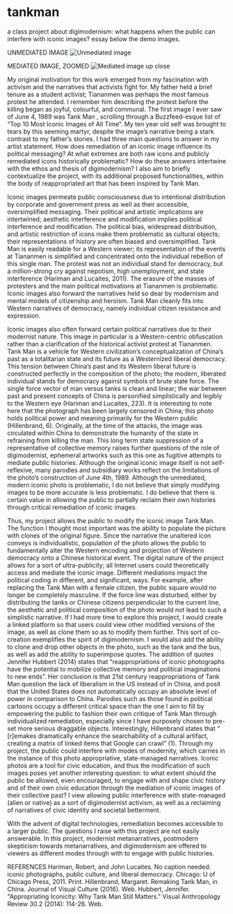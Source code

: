 # tankman
a class project about digimodernism: what happens when the public can interfere with iconic images? essay below the demo images.

UNMEDIATED IMAGE
![Unmediated image](https://cloud.githubusercontent.com/assets/23648072/26565036/a480ae8a-44b5-11e7-93d0-43a6281ca548.png)

MEDIATED IMAGE, ZOOMED
![Mediated image up close](https://cloud.githubusercontent.com/assets/23648072/26565037/a70866a2-44b5-11e7-8b83-bb5a28fd298d.png)


My original motivation for this work emerged from my fascination with activism and the
narratives that activists fight for. My father held a brief tenure as a student activist; Tiananmen
was perhaps the most famous protest he attended. I remember him describing the protest before
the killing began as joyful, colourful, and communal. The first image I ever saw of June 4, 1989
was Tank Man , scrolling through a Buzzfeed-esque list of “Top 10 Most Iconic Images of All
Time”. My ten year old self was brought to tears by this seeming martyr, despite the image’s
narrative being a stark contrast to my father’s stories. I had three main questions to answer in my
artist statement. How does remediation of an iconic image influence its political messaging? At
what extremes are both raw icons and publicly remediated icons historically problematic? How
do these answers intertwine with the ethos and thesis of digimodernism? I also aim to briefly
contextualize the project, with its additional proposed functionalities, within the body of
reappropriated art that has been inspired by Tank Man.

Iconic images permeate public consciousness due to intentional distribution by corporate
and government press as well as their accessible, oversimplified messaging. Their political and
artistic implications are intertwined; aesthetic interference and modification implies political
interference and modification. The political bias, widespread distribution, and artistic restriction
of icons make them problematic as cultural objects; their representations of history are often
biased and oversimplified. Tank Man is easily readable for a Western viewer; its representation
of the events at Tiananmen is simplified and concentrated onto the individual rebellion of this
single man. The protest was not an individual stand for democracy, but a million-strong cry
against nepotism, high unemployment, and state interference (Hariman and Lucaites, 2011). The
erasure of the masses of protesters and the main political motivations at Tiananmen is
problematic. Iconic images also forward the narratives held so dear by modernism and mental
models of citizenship and heroism. Tank Man cleanly fits into Western narratives of democracy,
namely individual citizen resistance and expression.

Iconic images also often forward certain political narratives due to their modernist nature.
This image in particular is a Western-centric obfuscation rather than a clarification of the
historical activist protest at Tiananmen. Tank Man is a vehicle for Western civilization’s
conceptualization of China’s past as a totalitarian state and its future as a Westernized liberal
democracy. This tension between China’s past and its Western liberal future is constructed
perfectly in the composition of the photo; the modern, liberated individual stands for democracy
against symbols of brute state force. The single force vector of man versus tanks is clean and
linear; the war between past and present concepts of China is personified simplistically and
legibly to the Western eye (Hariman and Lucaites, 223). It is interesting to note here that the
photograph has been largely censored in China; this photo holds political power and meaning
primarily for the Western public (Hillenbrand, 6). Originally, at the time of the attacks, the image
was circulated within China to demonstrate the humanity of the state in refraining from killing
the man. This long term state suppression of a representative of collective memory raises further
questions of the role of digimodernist, ephemeral artworks such as this one as fugitive attempts
to mediate public histories. Although the original iconic image itself is not self-reflexive, many
parodies and subsidiary works reflect on the limitations of the photo’s construction of June 4th,
1989. Although the unmediated, modern iconic photo is problematic, I do not believe that
simply modifying images to be more accurate is less problematic. I do believe that there is
certain value in allowing the public to partially reclaim their own histories through critical
remediation of iconic images.

Thus, my project allows the public to modify the iconic image Tank Man. The function I
thought most important was the ability to populate the picture with clones of the original figure.
Since the narrative the unaltered icon conveys is individualistic, population of the photo allows
the public to fundamentally alter the Western encoding and projection of Western democracy
onto a Chinese historical event. The digital nature of the project allows for a sort of
ultra-publicity; all Internet users could theoretically access and mediate the iconic image.
Different mediations impact the political coding in different, and significant, ways. For example,
after replacing the Tank Man with a female citizen, the public square would no longer be
completely masculine. If the force line was disturbed, either by distributing the tanks or Chinese
citizens perpendicular to the current line, the aesthetic and political composition of the photo
would not lead to such a simplistic narrative. If I had more time to explore this project, I would
create a linked platform so that users could view other modified versions of the image, as well as
clone them so as to modify them further. This sort of co-creation exemplifies the spirit of
digimodernism. I would also add the ability to clone and drop other objects in the photo, such as
the tank and the bus, as well as add the ability to superimpose quotes. The addition of quotes
Jennifer Hubbert (2014) states that “reappropriations of iconic photographs have the
potential to mobilize collective memory and political imaginations to new ends”. Her conclusion
is that 21st century reappropriations of Tank Man question the lack of liberalism in the US
instead of in China, and posit that the United States does not automatically occupy an absolute
level of power in comparison to China. Parodies such as those found in political cartoons occupy
a different critical space than the one I aim to fill by empowering the public to fashion their own
critique of Tank Man through individualized remediation, especially since I have purposely
chosen to pre-set more serious draggable objects. Interestingly, Hillenbrand states that “
[r]emakes dramatically enhance the searchability of a cultural artifact, creating a matrix of linked
items that Google can crawl” (1). Through my project, the public could interfere with modes of
modernity, which carries in the instance of this photo appropriative, state-managed narratives.
Iconic photos are a tool for civic education, and thus the modification of such images poses yet
another interesting question: to what extent should the public be allowed, even encouraged, to
engage with and shape civic history and of their own civic education through the mediation of
iconic images of their collective past? I view allowing public interference with state-managed
(alien or native) as a sort of digimodernist activism, as well as a reclaiming of narratives of civic
identity and societal betterment.

With the advent of digital technologies, remediation becomes accessible to a larger
public. The questions I raise with this project are not easily answerable. In this project, modernist
metanarratives, postmodern skepticism towards metanarratives, and digimodernism are offered
to viewers as different modes through with to engage with public histories.

REFERENCES
Hariman, Robert, and John Lucaites. No caption needed: iconic photographs, public culture, and
liberal democracy. Chicago: U of Chicago Press, 2011. Print.
Hillenbrand, Margaret. Remaking Tank Man, in China. Journal of Visual Culture (2016). Web.
Hubbert, Jennifer. "Appropriating Iconicity: Why Tank Man Still Matters." Visual Anthropology
Review 30.2 (2014): 114-26. Web.



